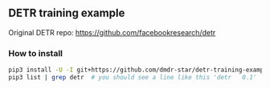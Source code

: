 
## DETR training example

Original DETR repo: https://github.com/facebookresearch/detr

### How to install

```bash
pip3 install -U -I git+https://github.com/dmdr-star/detr-training-example
pip3 list | grep detr  # you should see a line like this 'detr   0.1'
```